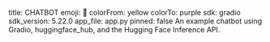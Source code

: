title: CHATBOT
emoji: 💬
colorFrom: yellow
colorTo: purple
sdk: gradio
sdk_version: 5.22.0
app_file: app.py
pinned: false
An example chatbot using Gradio, huggingface_hub, and the Hugging Face Inference API.
